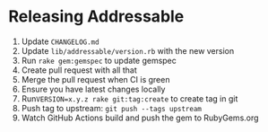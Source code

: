 # Releasing Addressable

1. Update `CHANGELOG.md`
1. Update `lib/addressable/version.rb` with the new version
1. Run `rake gem:gemspec` to update gemspec
1. Create pull request with all that
1. Merge the pull request when CI is green
1. Ensure you have latest changes locally
1. Run`VERSION=x.y.z rake git:tag:create` to create tag in git
1. Push tag to upstream: `git push --tags upstream`
1. Watch GitHub Actions build and push the gem to RubyGems.org
